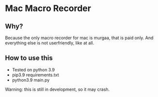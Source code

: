 # Mac Macro Recorder
## Why?
Because the only macro recorder for mac is murgaa, that is paid only. And everything else is not userfriendly, like at all.
## How to use this
- Tested on python 3.9
- pip3.9 requirements.txt
- python3.9 main.py 

Warning: this is still in development, so it may crash. 